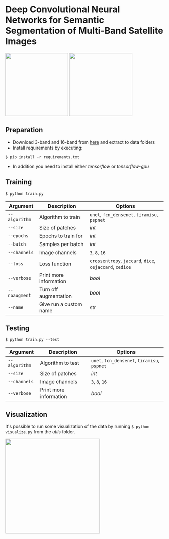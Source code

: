 # Deep Convolutional Neural Networks for Semantic Segmentation of Multi-Band Satellite Images

<img src="images/repository/6070_2_3_y.png?raw=true" width="200px">
<img src="images/repository/6070_2_3_x.png?raw=true" width="200px">

## Preparation

- Download 3-band and 16-band from [here](https://www.kaggle.com/c/dstl-satellite-imagery-feature-detection/data) and extract to data folders
- Install requirements by executing:

` $ pip install -r requirements.txt `
- In addition you need to install either _tensorflow_ or _tensorflow-gpu_

## Training

`$ python train.py`


| Argument      | Description            | Options                                                  |
| ------------- | ---------------------- | -------------------------------------------------------- |
| `--algorithm` | Algorithm to train     | `unet`, `fcn_densenet`, `tiramisu`, `pspnet`             |
| `--size`      | Size of patches        | _int_                                                    |
| `--epochs`    | Epochs to train for    | _int_                                                    |
| `--batch`     | Samples per batch      | _int_                                                    |
| `--channels`  | Image channels         | `3`, `8`, `16`                                           |
| `--loss`      | Loss function          | `crossentropy`, `jaccard`, `dice`, `cejaccard`, `cedice` |
| `--verbose`   | Print more information | _bool_                                                   |
| `--noaugment` | Turn off augmentation  | _bool_                                                   |
| `--name`      | Give run a custom name | str                                                      |


## Testing

`$ python train.py --test`


| Argument      | Description            | Options                                                  |
| ------------- | ---------------------- | -------------------------------------------------------- |
| `--algorithm` | Algorithm to test      | `unet`, `fcn_densenet`, `tiramisu`, `pspnet`             |
| `--size`      | Size of patches        | _int_                                                    |
| `--channels`  | Image channels         | `3`, `8`, `16`                                           |
| `--verbose`   | Print more information | _bool_                                                   |

## Visualization

It's possible to run some visualization of the data by running `$ python visualize.py` from the _utils_ folder.

<img src="images/repository/data_distribution.png?raw=true" width="300px">

